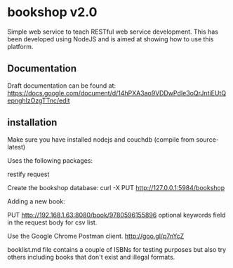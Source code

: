 bookshop v2.0
=============

Simple web service to teach RESTful web service development.
 This has been developed using NodeJS and is aimed at showing how to use this platform.
 
Documentation
-------------
Draft documentation can be found at:
https://docs.google.com/document/d/14hPXA3ao9VDDwPdIe3oQrJntjEUtQepnghlzOzgTTnc/edit
 
installation
------------
Make sure you have installed nodejs and couchdb (compile from source-latest)

Uses the following packages:

restify
request

Create the bookshop database:
curl -X PUT http://127.0.0.1:5984/bookshop

Adding a new book:

PUT http://192.168.1.63:8080/book/9780596155896
optional keywords field in the request body for csv list.

Use the Google Chrome Postman client.
http://goo.gl/p7nYcZ

booklist.md file contains a couple of ISBNs for testing purposes but also try others including books that don't exist and illegal formats.
